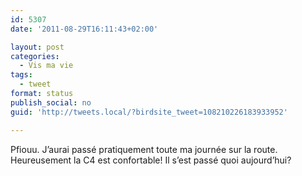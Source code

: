 ```yaml
---
id: 5307
date: '2011-08-29T16:11:43+02:00'

layout: post
categories:
  - Vis ma vie
tags:
  - tweet
format: status
publish_social: no
guid: 'http://tweets.local/?birdsite_tweet=108210226183933952'

---
```


Pfiouu. J’aurai passé pratiquement toute ma journée sur la route. Heureusement la C4 est confortable! Il s’est passé quoi aujourd’hui?